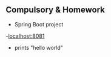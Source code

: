 Compulsory & Homework
-
- Spring Boot project

-[localhost:8081](localhost:8081)
  - prints "hello world"
    
